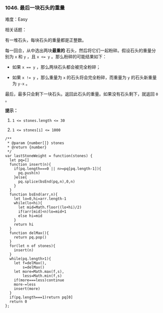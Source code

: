 ### 1046. 最后一块石头的重量

难度：Easy

相关话题：

有一堆石头，每块石头的重量都是正整数。



每一回合，从中选出两块**最重的** 石头，然后将它们一起粉碎。假设石头的重量分别为 `x`  和 `y` ，且 `x <= y` 。那么粉碎的可能结果如下：




* 如果 `x == y` ，那么两块石头都会被完全粉碎；

* 如果 `x != y` ，那么重量为 `x` 的石头将会完全粉碎，而重量为 `y` 的石头新重量为 `y-x` 。





最后，最多只会剩下一块石头。返回此石头的重量。如果没有石头剩下，就返回  `0` 。







**提示：** 




1.  `1 <= stones.length <= 30` 

2.  `1 <= stones[i] <= 1000` 




```
/**
 * @param {number[]} stones
 * @return {number}
 */
var lastStoneWeight = function(stones) {
  let pq=[]
  function insert(n){
    if(pq.length===0 || n>=pq[pq.length-1]){
      pq.push(n)
    }else{
      pq.splice(bsEnd(pq,n),0,n)
    }
  }
  function bsEnd(arr,n){
    let lo=0,hi=arr.length-1
    while(lo<hi){
      let mid=Math.floor((lo+hi)/2)
      if(arr[mid]<n)lo=mid+1
      else hi=mid
    }
    return hi
  }
  function delMax(){
    return pq.pop()
  }
  for(let n of stones){
    insert(n)
  }
  while(pq.length>1){
    let f=delMax(),
        s=delMax()
    let more=Math.max(f,s),
        less=Math.min(f,s)
    if(more===less)continue
    more-=less
    insert(more)
  }
  if(pq.length===1)return pq[0]
  return 0
};
```

